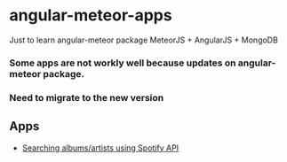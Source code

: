 # angular-meteor-apps
Just to learn angular-meteor package
MeteorJS + AngularJS + MongoDB 

### Some apps are not workly well because updates on angular-meteor package.
### Need to migrate to the new version

## Apps
* [Searching albums/artists using Spotify API](https://github.com/igorsimoes/angular-meteor-apps/tree/master/spotifyApp/spotify)

